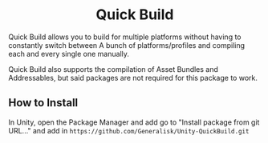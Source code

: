 <div align="center">

  # Quick Build
</div>

Quick Build allows you to build for multiple platforms without having to constantly switch between A bunch of platforms/profiles and compiling each and every single one manually.

Quick Build also supports the compilation of Asset Bundles and Addressables, but said packages are not required for this package to work.

## How to Install
In Unity, open the Package Manager and add go to "Install package from git URL..." and add in `https://github.com/Generalisk/Unity-QuickBuild.git`

